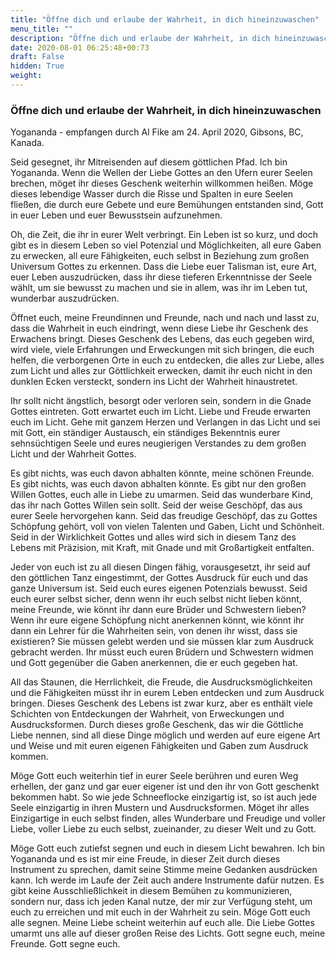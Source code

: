```yaml
---
title: "Öffne dich und erlaube der Wahrheit, in dich hineinzuwaschen"
menu_title: ""
description: "Öffne dich und erlaube der Wahrheit, in dich hineinzuwaschen"
date: 2020-08-01 06:25:48+00:73
draft: False
hidden: True
weight:
---
```

### Öffne dich und erlaube der Wahrheit, in dich hineinzuwaschen

Yogananda - empfangen durch Al Fike am 24. April 2020, Gibsons, BC, Kanada.

Seid gesegnet, ihr Mitreisenden auf diesem göttlichen Pfad. Ich bin Yogananda. Wenn die Wellen der Liebe Gottes an den Ufern eurer Seelen brechen, möget ihr dieses Geschenk weiterhin willkommen heißen. Möge dieses lebendige Wasser durch die Risse und Spalten in eure Seelen fließen, die durch eure Gebete und eure Bemühungen entstanden sind, Gott in euer Leben und euer Bewusstsein aufzunehmen.

Oh, die Zeit, die ihr in eurer Welt verbringt. Ein Leben ist so kurz, und doch gibt es in diesem Leben so viel Potenzial und Möglichkeiten, all eure Gaben zu erwecken, all eure Fähigkeiten, euch selbst in Beziehung zum großen Universum Gottes zu erkennen. Dass die Liebe euer Talisman ist, eure Art, euer Leben auszudrücken, dass ihr diese tieferen Erkenntnisse der Seele wählt, um sie bewusst zu machen und sie in allem, was ihr im Leben tut, wunderbar auszudrücken.

Öffnet euch, meine Freundinnen und Freunde, nach und nach und lasst zu, dass die Wahrheit in euch eindringt, wenn diese Liebe ihr Geschenk des Erwachens bringt. Dieses Geschenk des Lebens, das euch gegeben wird, wird viele, viele Erfahrungen und Erweckungen mit sich bringen, die euch helfen, die verborgenen Orte in euch zu entdecken, die alles zur Liebe, alles zum Licht und alles zur Göttlichkeit erwecken, damit ihr euch nicht in den dunklen Ecken versteckt, sondern ins Licht der Wahrheit hinaustretet.

Ihr sollt nicht ängstlich, besorgt oder verloren sein, sondern in die Gnade Gottes eintreten. Gott erwartet euch im Licht. Liebe und Freude erwarten euch im Licht. Gehe mit ganzem Herzen und Verlangen in das Licht und sei mit Gott, ein ständiger Austausch, ein ständiges Bekenntnis eurer sehnsüchtigen Seele und eures neugierigen Verstandes zu dem großen Licht und der Wahrheit Gottes.

Es gibt nichts, was euch davon abhalten könnte, meine schönen Freunde. Es gibt nichts, was euch davon abhalten könnte. Es gibt nur den großen Willen Gottes, euch alle in Liebe zu umarmen. Seid das wunderbare Kind, das ihr nach Gottes Willen sein sollt. Seid der weise Geschöpf, das aus eurer Seele hervorgehen kann. Seid das freudige Geschöpf, das zu Gottes Schöpfung gehört, voll von vielen Talenten und Gaben, Licht und Schönheit. Seid in der Wirklichkeit Gottes und alles wird sich in diesem Tanz des Lebens mit Präzision, mit Kraft, mit Gnade und mit Großartigkeit entfalten.

Jeder von euch ist zu all diesen Dingen fähig, vorausgesetzt, ihr seid auf den göttlichen Tanz eingestimmt, der Gottes Ausdruck für euch und das ganze Universum ist. Seid euch eures eigenen Potenzials bewusst. Seid euch eurer selbst sicher, denn wenn ihr euch selbst nicht lieben könnt, meine Freunde, wie könnt ihr dann eure Brüder und Schwestern lieben? Wenn ihr eure eigene Schöpfung nicht anerkennen könnt, wie könnt ihr dann ein Lehrer für die Wahrheiten sein, von denen ihr wisst, dass sie existieren? Sie müssen gelebt werden und sie müssen klar zum Ausdruck gebracht werden. Ihr müsst euch euren Brüdern und Schwestern widmen und Gott gegenüber die Gaben anerkennen, die er euch gegeben hat.

All das Staunen, die Herrlichkeit, die Freude, die Ausdrucksmöglichkeiten und die Fähigkeiten müsst ihr in eurem Leben entdecken und zum Ausdruck bringen. Dieses Geschenk des Lebens ist zwar kurz, aber es enthält viele Schichten von Entdeckungen der Wahrheit, von Erweckungen und Ausdrucksformen. Durch dieses große Geschenk, das wir die Göttliche Liebe nennen, sind all diese Dinge möglich und werden auf eure eigene Art und Weise und mit euren eigenen Fähigkeiten und Gaben zum Ausdruck kommen.

Möge Gott euch weiterhin tief in eurer Seele berühren und euren Weg erhellen, der ganz und gar euer eigener ist und den ihr von Gott geschenkt bekommen habt. So wie jede Schneeflocke einzigartig ist, so ist auch jede Seele einzigartig in ihren Mustern und Ausdrucksformen. Möget ihr alles Einzigartige in euch selbst finden, alles Wunderbare und Freudige und voller Liebe, voller Liebe zu euch selbst, zueinander, zu dieser Welt und zu Gott.

Möge Gott euch zutiefst segnen und euch in diesem Licht bewahren. Ich bin Yogananda und es ist mir eine Freude, in dieser Zeit durch dieses Instrument zu sprechen, damit seine Stimme meine Gedanken ausdrücken kann. Ich werde im Laufe der Zeit auch andere Instrumente dafür nutzen. Es gibt keine Ausschließlichkeit in diesem Bemühen zu kommunizieren, sondern nur, dass ich jeden Kanal nutze, der mir zur Verfügung steht, um euch zu erreichen und mit euch in der Wahrheit zu sein. Möge Gott euch alle segnen. Meine Liebe scheint weiterhin auf euch alle. Die Liebe Gottes umarmt uns alle auf dieser großen Reise des Lichts. Gott segne euch, meine Freunde. Gott segne euch.
